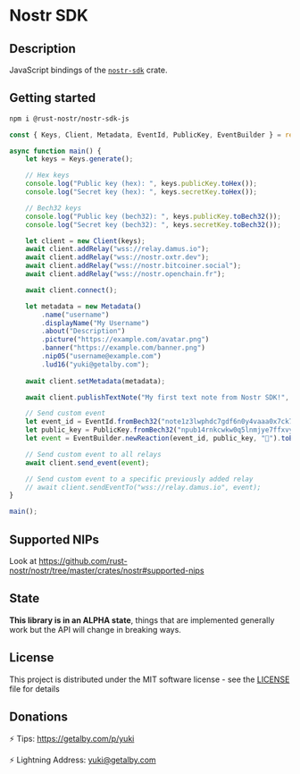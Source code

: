 # Nostr SDK
	
## Description

JavaScript bindings of the [`nostr-sdk`](https://crates.io/crates/nostr-sdk) crate.

## Getting started

```sh
npm i @rust-nostr/nostr-sdk-js
```
    
```javascript
const { Keys, Client, Metadata, EventId, PublicKey, EventBuilder } = require("@rust-nostr/nostr-sdk-js");

async function main() {
    let keys = Keys.generate();

    // Hex keys
    console.log("Public key (hex): ", keys.publicKey.toHex());
    console.log("Secret key (hex): ", keys.secretKey.toHex());

    // Bech32 keys
    console.log("Public key (bech32): ", keys.publicKey.toBech32());
    console.log("Secret key (bech32): ", keys.secretKey.toBech32());

    let client = new Client(keys);
    await client.addRelay("wss://relay.damus.io");
    await client.addRelay("wss://nostr.oxtr.dev");
    await client.addRelay("wss://nostr.bitcoiner.social");
    await client.addRelay("wss://nostr.openchain.fr");

    await client.connect();

    let metadata = new Metadata()
        .name("username")
        .displayName("My Username")
        .about("Description")
        .picture("https://example.com/avatar.png")
        .banner("https://example.com/banner.png")
        .nip05("username@example.com")
        .lud16("yuki@getalby.com");
    
    await client.setMetadata(metadata);

    await client.publishTextNote("My first text note from Nostr SDK!", []);

    // Send custom event
    let event_id = EventId.fromBech32("note1z3lwphdc7gdf6n0y4vaaa0x7ck778kg638lk0nqv2yd343qda78sf69t6r");
    let public_key = PublicKey.fromBech32("npub14rnkcwkw0q5lnmjye7ffxvy7yxscyjl3u4mrr5qxsks76zctmz3qvuftjz");
    let event = EventBuilder.newReaction(event_id, public_key, "🧡").toEvent(keys);

    // Send custom event to all relays
    await client.send_event(event);

    // Send custom event to a specific previously added relay
    // await client.sendEventTo("wss://relay.damus.io", event);
}

main();
```

## Supported NIPs

Look at <https://github.com/rust-nostr/nostr/tree/master/crates/nostr#supported-nips>

## State

**This library is in an ALPHA state**, things that are implemented generally work but the API will change in breaking ways.

## License

This project is distributed under the MIT software license - see the [LICENSE](https://github.com/rust-nostr/nostr/blob/master/LICENSE) file for details

## Donations

⚡ Tips: <https://getalby.com/p/yuki>

⚡ Lightning Address: yuki@getalby.com
